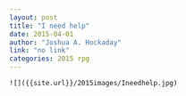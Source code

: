 ```yaml
---
layout: post
title: "I need help"
date: 2015-04-01
author: "Joshua A. Hockaday"
link: "no link"
categories: 2015 rpg
---
```

```
![]({{site.url}}/2015images/Ineedhelp.jpg)
```

